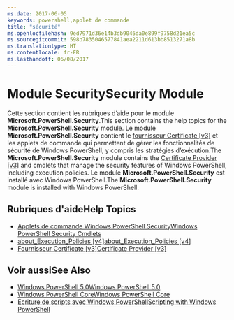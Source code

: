 ```yaml
---
ms.date: 2017-06-05
keywords: powershell,applet de commande
title: "sécurité"
ms.openlocfilehash: 9ed7971d36e14b3db9046da0e899f9758d21ea5c
ms.sourcegitcommit: 598b7835046577841aea2211d613bb8513271a8b
ms.translationtype: HT
ms.contentlocale: fr-FR
ms.lasthandoff: 06/08/2017
---
```

# <a name="security-module"></a><span data-ttu-id="ea3f6-103">Module Security</span><span class="sxs-lookup"><span data-stu-id="ea3f6-103">Security Module</span></span>
<span data-ttu-id="ea3f6-104">Cette section contient les rubriques d’aide pour le module **Microsoft.PowerShell.Security**.</span><span class="sxs-lookup"><span data-stu-id="ea3f6-104">This section contains the help topics for the **Microsoft.PowerShell.Security** module.</span></span> <span data-ttu-id="ea3f6-105">Le module **Microsoft.PowerShell.Security** contient le [fournisseur Certificate [v3]](https://technet.microsoft.com/en-us/library/3f743541-d0c6-4670-809a-b16fb01f7c4d) et les applets de commande qui permettent de gérer les fonctionnalités de sécurité de Windows PowerShell, y compris les stratégies d’exécution.</span><span class="sxs-lookup"><span data-stu-id="ea3f6-105">The **Microsoft.PowerShell.Security** module contains the [Certificate Provider [v3]](https://technet.microsoft.com/en-us/library/3f743541-d0c6-4670-809a-b16fb01f7c4d) and cmdlets that manage the security features of Windows PowerShell, including execution policies.</span></span> <span data-ttu-id="ea3f6-106">Le module **Microsoft.PowerShell.Security** est installé avec Windows PowerShell.</span><span class="sxs-lookup"><span data-stu-id="ea3f6-106">The **Microsoft.PowerShell.Security** module is installed with Windows PowerShell.</span></span>

## <a name="help-topics"></a><span data-ttu-id="ea3f6-107">Rubriques d'aide</span><span class="sxs-lookup"><span data-stu-id="ea3f6-107">Help Topics</span></span>
- [<span data-ttu-id="ea3f6-108">Applets de commande Windows PowerShell Security</span><span class="sxs-lookup"><span data-stu-id="ea3f6-108">Windows PowerShell Security Cmdlets</span></span>](http://go.microsoft.com/fwlink/?LinkID=245860)
- [<span data-ttu-id="ea3f6-109">about_Execution_Policies [v4]</span><span class="sxs-lookup"><span data-stu-id="ea3f6-109">about_Execution_Policies [v4]</span></span>](https://technet.microsoft.com/en-us/library/347708dc-1515-4d74-978b-8334603472e6)
- [<span data-ttu-id="ea3f6-110">Fournisseur Certificate [v3]</span><span class="sxs-lookup"><span data-stu-id="ea3f6-110">Certificate Provider [v3]</span></span>](https://technet.microsoft.com/en-us/library/3f743541-d0c6-4670-809a-b16fb01f7c4d)

## <a name="see-also"></a><span data-ttu-id="ea3f6-111">Voir aussi</span><span class="sxs-lookup"><span data-stu-id="ea3f6-111">See Also</span></span>
- [<span data-ttu-id="ea3f6-112">Windows PowerShell 5.0</span><span class="sxs-lookup"><span data-stu-id="ea3f6-112">Windows PowerShell 5.0</span></span>](../core-powershell/core-modules/Windows-PowerShell-5.0.md)
- [<span data-ttu-id="ea3f6-113">Windows PowerShell Core</span><span class="sxs-lookup"><span data-stu-id="ea3f6-113">Windows PowerShell Core</span></span>](https://technet.microsoft.com/en-us/library/4b75f1e4-f327-48f3-92ab-bf5435094d41)
- [<span data-ttu-id="ea3f6-114">Écriture de scripts avec Windows PowerShell</span><span class="sxs-lookup"><span data-stu-id="ea3f6-114">Scripting with Windows PowerShell</span></span>](../getting-started/fundamental/Scripting-with-Windows-PowerShell.md)

